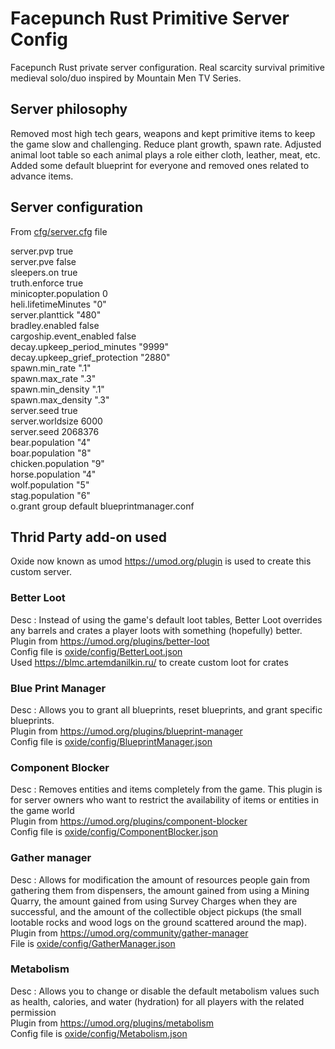 # Facepunch Rust Primitive Server Config
Facepunch Rust private server configuration. 
Real scarcity survival primitive medieval solo/duo inspired by Mountain Men TV Series. 

## Server philosophy
Removed most high tech gears, weapons and kept primitive items to keep the game slow and challenging.  Reduce plant growth, spawn rate. Adjusted animal loot table so each animal plays a role either cloth, leather, meat, etc.  Added some default blueprint for everyone and removed ones related to advance items. 

## Server configuration
From [cfg/server.cfg](cfg/server.cfg) file  
  
server.pvp true  
server.pve false  
sleepers.on true  
truth.enforce true  
minicopter.population 0  
heli.lifetimeMinutes "0"  
server.planttick "480"  
bradley.enabled false  
cargoship.event_enabled false  
decay.upkeep_period_minutes "9999"  
decay.upkeep_grief_protection "2880"  
spawn.min_rate ".1"  
spawn.max_rate ".3"  
spawn.min_density ".1"  
spawn.max_density ".3"  
server.seed true  
server.worldsize 6000  
server.seed 2068376  
bear.population "4"  
boar.population "8"  
chicken.population "9"  
horse.population "4"  
wolf.population "5"  
stag.population "6"  
o.grant group default blueprintmanager.conf  

## Thrid Party add-on used
Oxide now known as umod https://umod.org/plugin is used to create this custom server.   

### Better Loot
Desc : Instead of using the game's default loot tables, Better Loot overrides any barrels and crates a player loots with something (hopefully) better.  
Plugin from https://umod.org/plugins/better-loot  
Config file is [oxide/config/BetterLoot.json](oxide/config/BetterLoot.json)  
Used https://blmc.artemdanilkin.ru/ to create custom loot for crates  

### Blue Print Manager
Desc : Allows you to grant all blueprints, reset blueprints, and grant specific blueprints.  
Plugin from https://umod.org/plugins/blueprint-manager  
Config file is [oxide/config/BlueprintManager.json](oxide/config/BlueprintManager.json)  


### Component Blocker
Desc : Removes entities and items completely from the game. This plugin is for server owners who want to restrict the availability of items or entities in the game world  
Plugin from https://umod.org/plugins/component-blocker  
Config file is [oxide/config/ComponentBlocker.json](oxide/config/ComponentBlocker.json)  

### Gather manager 
Desc : Allows for modification the amount of resources people gain from gathering them from dispensers, the amount gained from using a Mining Quarry, the amount gained from using Survey Charges when they are successful, and the amount of the collectible object pickups (the small lootable rocks and wood logs on the ground scattered around the map).  
Plugin from https://umod.org/community/gather-manager  
File is [oxide/config/GatherManager.json](oxide/config/GatherManager.json)  

### Metabolism
Desc : Allows you to change or disable the default metabolism values such as health, calories, and water (hydration) for all players with the related permission  
Plugin from https://umod.org/plugins/metabolism  
Config file is [oxide/config/Metabolism.json](oxide/config/Metabolism.json)  
